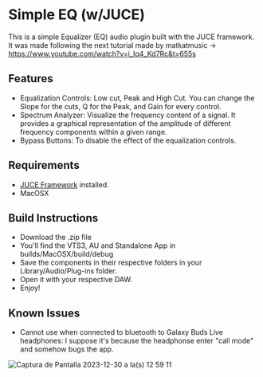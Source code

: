 # Simple EQ (w/JUCE)

This is a simple Equalizer (EQ) audio plugin built with the JUCE framework.
It was made following the next tutorial made by matkatmusic -> https://www.youtube.com/watch?v=i_Iq4_Kd7Rc&t=655s


## Features

- Equalization Controls: Low cut, Peak and High Cut. You can change the Slope for the cuts, Q for the Peak, and Gain for every control.
- Spectrum Analyzer: Visualize the frequency content of a signal. It provides a graphical representation of the amplitude of different frequency components within a given range.
- Bypass Buttons: To disable the effect of the equalization controls.

## Requirements

- [JUCE Framework](https://juce.com/) installed.
- MacOSX

## Build Instructions 

- Download the .zip file 
- You'll find the VTS3, AU and Standalone App in builds/MacOSX/build/debug
- Save the components in their respective folders in your Library/Audio/Plug-ins folder.
- Open it with your respective DAW.
- Enjoy!

## Known Issues

- Cannot use when connected to bluetooth to Galaxy Buds Live headphones: I suppose it's because the headphonse enter "call mode" and somehow bugs the app.

![Captura de Pantalla 2023-12-30 a la(s) 12 59 11](https://github.com/IsaacGC95/SimpleEQ/assets/155248312/69e0d02c-9b6f-4e9d-bef2-cf6821329494)
